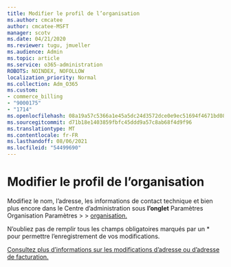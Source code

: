 ```yaml
---
title: Modifier le profil de l’organisation
ms.author: cmcatee
author: cmcatee-MSFT
manager: scotv
ms.date: 04/21/2020
ms.reviewer: tugu, jmueller
ms.audience: Admin
ms.topic: article
ms.service: o365-administration
ROBOTS: NOINDEX, NOFOLLOW
localization_priority: Normal
ms.collection: Adm_O365
ms.custom:
- commerce_billing
- "9000175"
- "1714"
ms.openlocfilehash: 08a19a57c5366a1e45a5dc24d3572dce0e9ec51694f4671bd0881218f5cd4b89
ms.sourcegitcommit: d71b18e1403859fbfc45ddd9a57c8ab68f4d9f96
ms.translationtype: MT
ms.contentlocale: fr-FR
ms.lasthandoff: 08/06/2021
ms.locfileid: "54499690"
---
```

# <a name="change-organization-profile"></a>Modifier le profil de l’organisation

Modifiez le nom, l’adresse, les informations de contact technique et bien plus encore dans le Centre d’administration sous **l’onglet** Paramètres Organisation Paramètres  >    >  [organisation.](https://admin.microsoft.com/AdminPortal/Home#/Settings/OrganizationProfile/:/Settings/L1/OrganizationInformation)

N’oubliez pas de remplir tous les champs obligatoires marqués par un * pour permettre l’enregistrement de vos modifications.

[Consultez plus d’informations sur les modifications d’adresse ou d’adresse de facturation.](/microsoft-365/admin/manage/change-address-contact-and-more)
